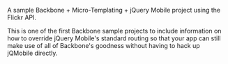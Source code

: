 A sample Backbone + Micro-Templating + jQuery Mobile project using the Flickr API. 

This is one of the first Backbone sample projects to include information on how to override jQuery Mobile's standard routing so that your app can still make use of all of Backbone's goodness without having to hack up jQMobile directly.